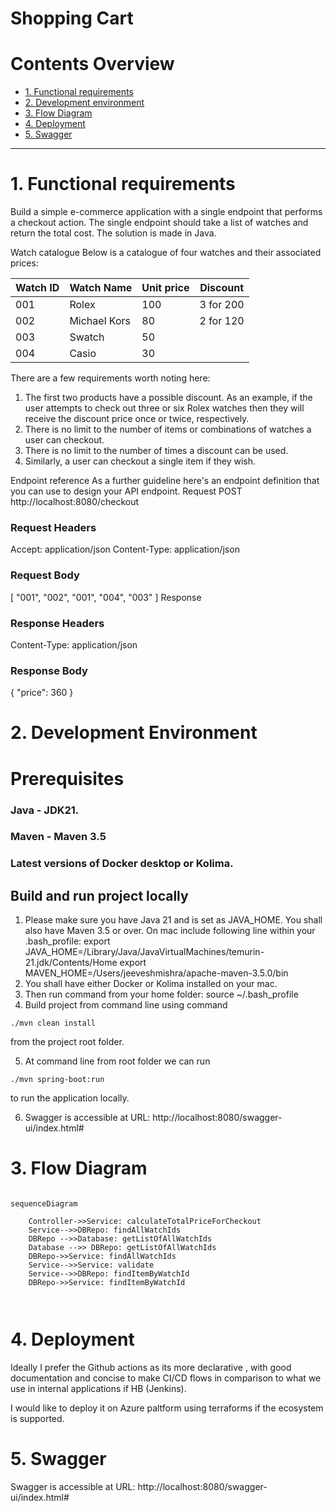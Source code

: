 # Shopping Cart

# Contents Overview
* [1. Functional requirements](#1-functional-requirements)
* [2. Development environment](#2-development-environment)
* [3. Flow Diagram](#3-flow-diagram)
* [4. Deployment](#4-deployment)
* [5. Swagger](#5-swagger)
---

# 1. Functional requirements
Build a simple e-commerce application with a single endpoint that performs a checkout action.
The single endpoint should take a list of watches and return the total cost. The solution is made in Java.

Watch catalogue
Below is a catalogue of four watches and their associated prices:

|Watch ID| Watch Name   | Unit price | Discount |
|---|---|------------|----------|
| 001  | Rolex  | 100           |     3 for 200     |
| 002  | Michael Kors  | 80           |     2 for 120     |
| 003  | Swatch  |   50         |          |
| 004  | Casio  |    30        |          |


There are a few requirements worth noting here:
1. The first two products have a possible discount. As an example, if the user attempts
to check out three or six Rolex watches then they will receive the discount price once
or twice, respectively. 
2. There is no limit to the number of items or combinations of watches a user
can checkout.
3. There is no limit to the number of times a discount can be used.
4. Similarly, a user can checkout a single item if they wish.

Endpoint reference
As a further guideline here's an endpoint definition that you can use to design your API endpoint.
Request
POST http://localhost:8080/checkout
### Request Headers
Accept: application/json
Content-Type: application/json
### Request Body
[
"001",
"002",
"001",
"004",
"003"
]
Response
### Response Headers
Content-Type: application/json
### Response Body
{ "price": 360 }

# 2. Development Environment  
# Prerequisites

### Java - JDK21.
### Maven - Maven 3.5
### Latest versions of Docker desktop or Kolima.

## Build and run project locally
1. Please make sure you have Java 21 and is set as JAVA_HOME. You shall also have Maven 3.5 or over. On mac include following line within your .bash_profile:
   export JAVA_HOME=/Library/Java/JavaVirtualMachines/temurin-21.jdk/Contents/Home
   export MAVEN_HOME=/Users/jeeveshmishra/apache-maven-3.5.0/bin
2. You shall have either Docker or Kolima installed on your mac.
3. Then run command from your home folder: source ~/.bash_profile
4. Build project from command line using command 
```shell 
./mvn clean install 
```
from the project root folder.

5. At command line from root folder we can run 
```shell 
./mvn spring-boot:run 
```
to run the application locally.

6. Swagger is accessible at URL: http://localhost:8080/swagger-ui/index.html#


# 3. Flow Diagram

```mermaid

sequenceDiagram
    
    Controller->>Service: calculateTotalPriceForCheckout
    Service-->>DBRepo: findAllWatchIds
    DBRepo -->>Database: getListOfAllWatchIds
    Database -->> DBRepo: getListOfAllWatchIds
    DBRepo->>Service: findAllWatchIds
    Service-->>Service: validate
    Service-->>DBRepo: findItemByWatchId
    DBRepo->>Service: findItemByWatchId
    
    
```

# 4. Deployment

Ideally I prefer the Github actions as its more declarative , with good documentation and concise to make CI/CD flows in comparison to what we use in internal applications if HB (Jenkins).

I would like to deploy it on Azure paltform using terraforms if the ecosystem is supported.

# 5. Swagger

Swagger is accessible at URL: http://localhost:8080/swagger-ui/index.html#